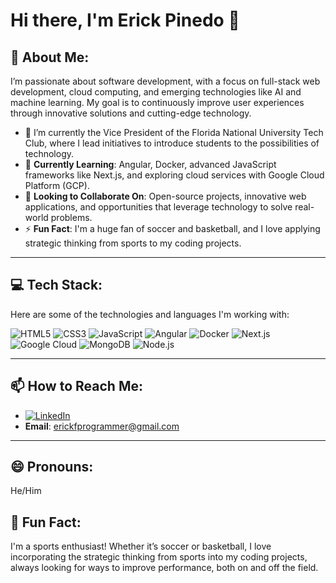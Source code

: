 # Hi there, I'm Erick Pinedo 👋

## 👀 About Me:
I’m passionate about software development, with a focus on full-stack web development, cloud computing, and emerging technologies like AI and machine learning. My goal is to continuously improve user experiences through innovative solutions and cutting-edge technology.

- 🔭 I’m currently the Vice President of the Florida National University Tech Club, where I lead initiatives to introduce students to the possibilities of technology.
- 🌱 **Currently Learning**: Angular, Docker, advanced JavaScript frameworks like Next.js, and exploring cloud services with Google Cloud Platform (GCP).
- 💼 **Looking to Collaborate On**: Open-source projects, innovative web applications, and opportunities that leverage technology to solve real-world problems.
- ⚡ **Fun Fact**: I'm a huge fan of soccer and basketball, and I love applying strategic thinking from sports to my coding projects.

---

## 💻 Tech Stack:
Here are some of the technologies and languages I'm working with:

![HTML5](https://img.shields.io/badge/html5-%23E34F26.svg?style=for-the-badge&logo=html5&logoColor=white)
![CSS3](https://img.shields.io/badge/css3-%231572B6.svg?style=for-the-badge&logo=css3&logoColor=white)
![JavaScript](https://img.shields.io/badge/javascript-%23323330.svg?style=for-the-badge&logo=javascript&logoColor=%23F7DF1E)
![Angular](https://img.shields.io/badge/angular-%23DD0031.svg?style=for-the-badge&logo=angular&logoColor=white)
![Docker](https://img.shields.io/badge/docker-%230db7ed.svg?style=for-the-badge&logo=docker&logoColor=white)
![Next.js](https://img.shields.io/badge/Next.js-black?style=for-the-badge&logo=next.js&logoColor=white)
![Google Cloud](https://img.shields.io/badge/google%20cloud-%234285F4.svg?style=for-the-badge&logo=google-cloud&logoColor=white)
![MongoDB](https://img.shields.io/badge/mongodb-%2347A248.svg?style=for-the-badge&logo=mongodb&logoColor=white)
![Node.js](https://img.shields.io/badge/node.js-%2343853D.svg?style=for-the-badge&logo=node.js&logoColor=white)

---

## 📫 How to Reach Me:
- [![LinkedIn](https://img.shields.io/badge/LinkedIn-%230A66C2.svg?style=for-the-badge&logo=linkedin&logoColor=white)](https://www.linkedin.com/in/erick-pinedo-murgas-a27332272/)
- **Email**: erickfprogrammer@gmail.com

---

## 😄 Pronouns:
He/Him

## 🌟 Fun Fact:
I'm a sports enthusiast! Whether it’s soccer or basketball, I love incorporating the strategic thinking from sports into my coding projects, always looking for ways to improve performance, both on and off the field.

